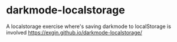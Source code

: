 # darkmode-localstorage
A localstorage exercise where's saving darkmode to localStorage is involved 
https://exgin.github.io/darkmode-localstorage/
